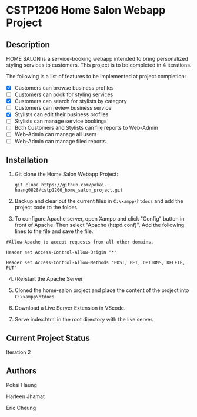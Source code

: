 # CSTP1206 Home Salon Webapp Project 

## Description

HOME SALON is a service-booking webapp intended to bring personalized styling services to customers. This project is to be completed in 4 iterations. 

The following is a list of features to be implemented at project completion:

- [x] Customers can browse business profiles
- [ ] Customers can book for styling services
- [x] Customers can search for stylists by category
- [ ] Customers can review business service
- [x] Stylists can edit their business profiles
- [ ] Stylists can manage service bookings
- [ ] Both Customers and Stylists can file reports to Web-Admin
- [ ] Web-Admin can manage all users
- [ ] Web-Admin can manage filed reports

## Installation

1. Git clone the Home Salon Webapp Project:

    `git clone https://github.com/pokai-huang0828/cstp1206_home_salon_project.git`

2. Backup and clear out the current files in `C:\xampp\htdocs` and add the project code to the folder.

3. To configure Apache server, open Xampp and click "Config" button in front of Apache. Then select "Apache (httpd.conf)". Add the following lines to the file and save the file. 

`#Allow Apache to accept requests from all other domains.`

`Header set Access-Control-Allow-Origin "*"`

`Header set Access-Control-Allow-Methods "POST, GET, OPTIONS, DELETE, PUT"`

4. (Re)start the Apache Server

5. Cloned the home-salon project and place the content of the project into `C:\xampp\htdocs`.

6. Download a Live Server Extension in VScode.

7. Serve index.html in the root directory with the live server. 

## Current Project Status

Iteration 2

## Authors

Pokai Haung

Harleen Jhamat

Eric Cheung
